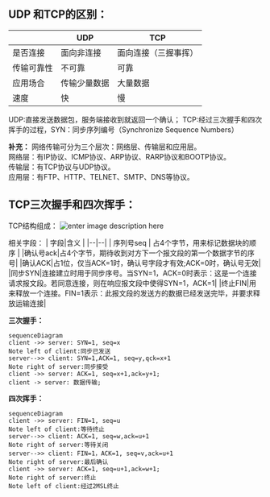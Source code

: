 ## **UDP 和TCP的区别：**

|  |  UDP|TCP  |
|--|--|--|
|  是否连接|  面向非连接|面向连接（三握事挥）|
|传输可靠性|不可靠|可靠|
|应用场合|传输少量数据|大量数据|
|速度|快|慢|

UDP:直接发送数据包，服务端接收到就返回一个确认；
TCP:经过三次握手和四次挥手的过程，SYN：同步序列编号（Synchronize Sequence Numbers）

**补充：**
网络传输可分为三个层次：网络层、传输层和应用层。  
网络层：有IP协议、ICMP协议、ARP协议、RARP协议和BOOTP协议。  
传输层：有TCP协议与UDP协议。  
应用层：有FTP、HTTP、TELNET、SMTP、DNS等协议。


## **TCP三次握手和四次挥手：**

TCP结构组成：
![enter image description here](https://img-blog.csdn.net/20180717201939345?watermark/2/text/aHR0cHM6Ly9ibG9nLmNzZG4ubmV0L3FxXzM4OTUwMzE2/font/5a6L5L2T/fontsize/400/fill/I0JBQkFCMA==/dissolve/70)

相关字段：
|  字段|含义  |
|--|--|
| 序列号seq | 占4个字节，用来标记数据块的顺序 |
|确认号ack|占4个字节，期待收到对方下一个报文段的第一个数据字节的序号|
|确认ACK|占1位，仅当ACK=1时，确认号字段才有效;ACK=0时，确认号无效|
|同步SYN|连接建立时用于同步序号。当SYN=1，ACK=0时表示：这是一个连接请求报文段。若同意连接，则在响应报文段中使得SYN=1，ACK=1|
|终止FIN|用来释放一个连接。FIN=1表示：此报文段的发送方的数据已经发送完毕，并要求释放运输连接|

**三次握手：**

```mermaid
sequenceDiagram
client ->> server: SYN=1, seq=x
Note left of client:同步已发送 
server-->> client: SYN=1,ACK=1, seq=y,qck=x+1
Note right of server:同步接受
client ->> server: ACK=1, seq=x+1,ack=y+1;
client -> server: 数据传输;
```


**四次挥手：**
```mermaid
sequenceDiagram
client ->> server: FIN=1, seq=u
Note left of client:等待终止 
server-->> client: ACK=1, seq=w,ack=u+1
Note right of server:等待关闭
server-->> client: FIN=1，ACK=1, seq=v,ack=u+1
Note right of server:最后确认
client ->> server: ACK=1, seq=u+1,ack=w+1;
Note right of server:终止
Note left of client:经过2MSL终止 
```
<!--stackedit_data:
eyJoaXN0b3J5IjpbLTE4MTY2MTA4NThdfQ==
-->